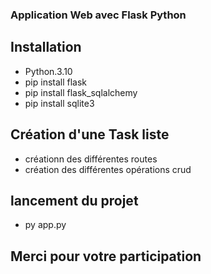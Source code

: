 ### Application Web avec Flask Python

## Installation

- Python.3.10
- pip install flask
- pip install flask_sqlalchemy
- pip install sqlite3

## Création d'une Task liste

- créationn des différentes routes
- création des différentes opérations crud

## lancement du projet

- py app.py 

## Merci pour votre participation